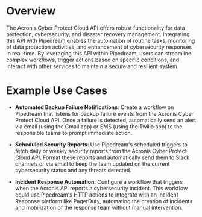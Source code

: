 # Overview

The Acronis Cyber Protect Cloud API offers robust functionality for data protection, cybersecurity, and disaster recovery management. Integrating this API with Pipedream enables the automation of routine tasks, monitoring of data protection activities, and enhancement of cybersecurity responses in real-time. By leveraging this API within Pipedream, users can streamline complex workflows, trigger actions based on specific conditions, and interact with other services to maintain a secure and resilient system.

# Example Use Cases

- **Automated Backup Failure Notifications**: Create a workflow on Pipedream that listens for backup failure events from the Acronis Cyber Protect Cloud API. Once a failure is detected, automatically send an alert via email (using the Gmail app) or SMS (using the Twilio app) to the responsible teams to prompt immediate action.

- **Scheduled Security Reports**: Use Pipedream's scheduled triggers to fetch daily or weekly security reports from the Acronis Cyber Protect Cloud API. Format these reports and automatically send them to Slack channels or via email to keep the team updated on the current cybersecurity status and any threats detected.

- **Incident Response Automation**: Configure a workflow that triggers when the Acronis API reports a cybersecurity incident. This workflow could use Pipedream's HTTP actions to integrate with an Incident Response platform like PagerDuty, automating the creation of incidents and mobilization of the response team without manual intervention.
